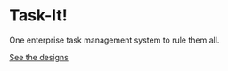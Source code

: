 # Task-It!

One enterprise task management system to rule them all.

[See the designs](https://www.adamjolicoeur.com/designs/task-it/ "Link to track-it project designs on adamjolicoeur.com")


